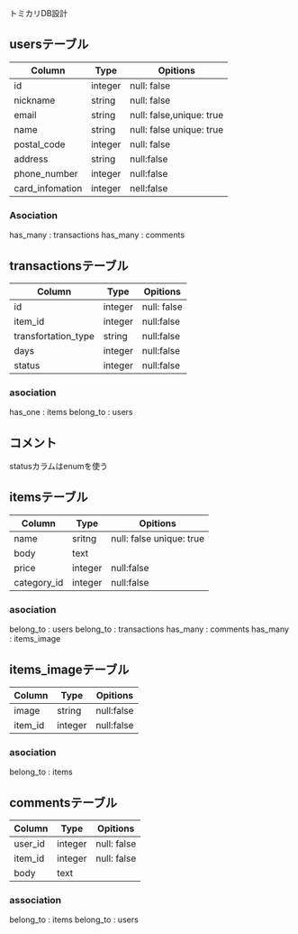 トミカリDB設計

## usersテーブル
|Column|Type|Opitions|
|------|----|--------|
|id|integer|null: false|
|nickname|string|null: false|
|email|string|null: false,unique: true|
|name|string|null: false unique: true|
|postal_code|integer|null: false|
|address|string|null:false|
|phone_number|integer|null:false|
|card_infomation|integer|nell:false|

### Asociation
has_many : transactions
has_many : comments



## transactionsテーブル
|Column|Type|Opitions|
|------|----|--------|
|id|integer|null: false|
|item_id|integer|null:false|
|transfortation_type|string|null:false|
|days|integer|null:false|
|status|integer|null:false|

### asociation
has_one : items
belong_to : users


## コメント
statusカラムはenumを使う


## itemsテーブル
|Column|Type|Opitions|
|------|----|--------|
|name|sritng|null: false unique: true|
|body|text|
|price|integer|null:false|
|category_id|integer|null:false|

### asociation
belong_to : users
belong_to : transactions
has_many : comments
has_many : items_image

## items_imageテーブル
|Column|Type|Opitions|
|------|----|--------|
|image|string|null:false|
|item_id|integer|null:false|

### asociation
belong_to : items

## commentsテーブル
|Column|Type|Opitions|
|------|----|--------|
|user_id|integer|null: false|
|item_id|integer|null: false|
|body|text|

### association
belong_to : items
belong_to : users

